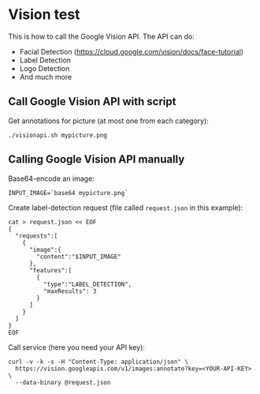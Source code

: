 # Vision test

This is how to call the Google Vision API. The API can do:

* Facial Detection (https://cloud.google.com/vision/docs/face-tutorial)
* Label Detection
* Logo Detection
* And much more

## Call Google Vision API with script

Get annotations for picture (at most one from each category):

```
./visionapi.sh mypicture.png
```

## Calling Google Vision API manually

Base64-encode an image:

```
INPUT_IMAGE=`base64 mypicture.png`
```

Create label-detection request (file called `request.json` in this example):

```
cat > request.json << EOF
{
  "requests":[
    {
      "image":{
        "content":"$INPUT_IMAGE"
      },
      "features":[
        {
          "type":"LABEL_DETECTION",
          "maxResults": 3
        }
      ]
    }
  ]
}
EOF
```

Call service (here you need your API key):

```
curl -v -k -s -H "Content-Type: application/json" \
  https://vision.googleapis.com/v1/images:annotate?key=<YOUR-API-KEY> \
  --data-binary @request.json
```
